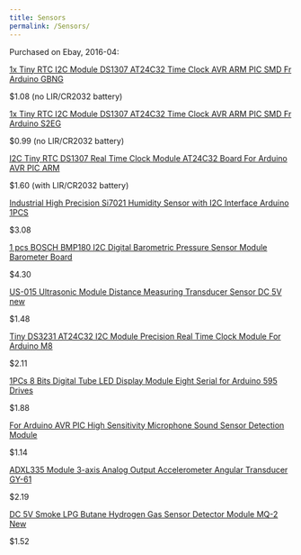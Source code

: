 ```yaml
---
title: Sensors
permalink: /Sensors/
---
```


Purchased on Ebay, 2016-04:

[1x Tiny RTC I2C Module DS1307 AT24C32 Time Clock AVR ARM PIC SMD Fr Arduino GBNG](http://www.ebay.com/itm/161922074616)

$1.08 (no LIR/CR2032 battery)

[1x Tiny RTC I2C Module DS1307 AT24C32 Time Clock AVR ARM PIC SMD Fr Arduino S2EG](http://www.ebay.com/itm/162007937559)

$0.99 (no LIR/CR2032 battery)

[I2C Tiny RTC DS1307 Real Time Clock Module AT24C32 Board For Arduino AVR PIC ARM](http://www.ebay.com/itm/331531191289)

$1.60 (with LIR/CR2032 battery)

[Industrial High Precision Si7021 Humidity Sensor with I2C Interface Arduino 1PCS](http://www.ebay.com/itm/371319829083)

$3.08

[1 pcs BOSCH BMP180 I2C Digital Barometric Pressure Sensor Module Barometer Board](http://www.ebay.com/itm/231263856250)

$4.30

[US-015 Ultrasonic Module Distance Measuring Transducer Sensor DC 5V new](http://www.ebay.com/itm/391039629745)

$1.48

[Tiny DS3231 AT24C32 I2C Module Precision Real Time Clock Module For Arduino M8](http://www.ebay.com/itm/321606221238)

$2.11

[1PCs 8 Bits Digital Tube LED Display Module Eight Serial for Arduino 595 Drives](http://www.ebay.com/itm/271889266949)

$1.88

[For Arduino AVR PIC High Sensitivity Microphone Sound Sensor Detection Module](http://www.ebay.com/itm/271763513104)

$1.14

[ADXL335 Module 3-axis Analog Output Accelerometer Angular Transducer GY-61](http://www.ebay.com/itm/251582278400)

$2.19

[DC 5V Smoke LPG Butane Hydrogen Gas Sensor Detector Module MQ-2 New](http://www.ebay.com/itm/251577748751)

$1.52